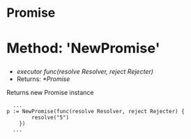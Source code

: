 **<h1>Promise</h1>**

## **<h2>Method: 'NewPromise'</h2>**

- _executor func(resolve Resolver, reject Rejecter)_
- Returns: _\*Promise_

<span >Returns new Promise instance</span>

```golang
  ...
p := NewPromise(func(resolve Resolver, reject Rejecter) {
		resolve("5")
	})
  ...
```
